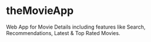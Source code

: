 # theMovieApp
Web App for Movie Details including features like Search, Recommendations, Latest & Top Rated Movies.

